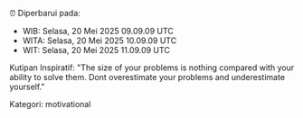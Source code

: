 ⏰ Diperbarui pada:
- WIB: Selasa, 20 Mei 2025 09.09.09 UTC
- WITA: Selasa, 20 Mei 2025 10.09.09 UTC
- WIT: Selasa, 20 Mei 2025 11.09.09 UTC

Kutipan Inspiratif:
"The size of your problems is nothing compared with your ability to solve them. Dont overestimate your problems and underestimate yourself."


Kategori: motivational

